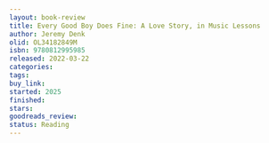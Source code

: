 ```yaml
---
layout: book-review
title: Every Good Boy Does Fine: A Love Story, in Music Lessons
author: Jeremy Denk
olid: OL34182849M
isbn: 9780812995985
released: 2022-03-22
categories: 
tags: 
buy_link: 
started: 2025
finished: 
stars: 
goodreads_review: 
status: Reading
---
```

